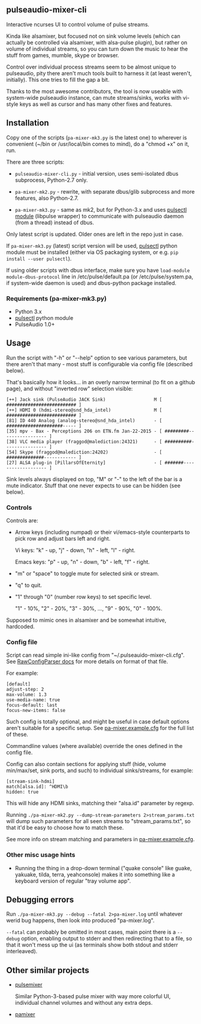 pulseaudio-mixer-cli
--------------------

Interactive ncurses UI to control volume of pulse streams.

Kinda like alsamixer, but focused not on sink volume levels (which can actually
be controlled via alsamixer, with alsa-pulse plugin), but rather on volume of
individual streams, so you can turn down the music to hear the stuff from games,
mumble, skype or browser.

Control over individual process streams seem to be almost unique to pulseaudio,
pity there aren't much tools built to harness it (at least weren't, initially).
This one tries to fill the gap a bit.

Thanks to the most awesome contributors, the tool is now useable with
system-wide pulseaudio instance, can mute streams/sinks, works with vi-style
keys as well as cursor and has many other fixes and features.



Installation
--------------------

Copy one of the scripts (`pa-mixer-mk3.py` is the latest one) to wherever is
convenient (~/bin or /usr/local/bin comes to mind), do a "chmod +x" on it, run.

There are three scripts:

* `pulseaudio-mixer-cli.py` - initial version, uses semi-isolated dbus
  subprocess, Python-2.7 only.

* `pa-mixer-mk2.py` - rewrite, with separate dbus/glib subprocess and more
  features, also Python-2.7.

* `pa-mixer-mk3.py` - same as mk2, but for Python-3.x and uses
  [pulsectl module](https://github.com/mk-fg/python-pulse-control)
  (libpulse wrapper) to communicate with pulseaudio daemon (from a thread)
  instead of dbus.

Only latest script is updated. Older ones are left in the repo just in case.

If `pa-mixer-mk3.py` (latest) script version will be used,
[pulsectl](https://github.com/mk-fg/python-pulse-control) python module must be
installed (either via OS packaging system, or e.g. `pip install --user pulsectl`).

If using older scripts with dbus interface, make sure you have `load-module
module-dbus-protocol` line in /etc/pulse/default.pa (or /etc/pulse/system.pa, if
system-wide daemon is used) and dbus-python package installed.

### Requirements (pa-mixer-mk3.py)

* Python 3.x
* [pulsectl](https://github.com/mk-fg/python-pulse-control) python module
* PulseAudio 1.0+



Usage
--------------------

Run the script with "-h" or "--help" option to see various parameters, but there
aren't that many - most stuff is configurable via config file (described below).

That's basically how it looks... in an overly narrow terminal (to fit on a github
page), and without "inverted row" selection visible:

	[++] Jack sink (PulseAudio JACK Sink)                  M [ ########################## ]
	[++] HDMI 0 (hdmi-stereo@snd_hda_intel)                M [ ########################## ]
	[81] ID 440 Analog (analog-stereo@snd_hda_intel)       - [ #####################----- ]
	[35] mpv - Bax - Perceptions 206 on ETN.fm Jan-22-2015 - [ #########----------------- ]
	[38] VLC media player (fraggod@malediction:24321)      - [ ##########---------------- ]
	[54] Skype (fraggod@malediction:24202)                 - [ ##############------------ ]
	[27] ALSA plug-in [PillarsOfEternity]                  - [ #######------------------- ]

Sink levels always displayed on top, "M" or "-" to the left of the bar is a mute
indicator. Stuff that one never expects to use can be hidden (see below).

### Controls

Controls are:

* Arrow keys (including numpad) or their vi/emacs-style counterparts to pick row
  and adjust bars left and right.

  Vi keys: "k" - up, "j" - down, "h" - left, "l" - right.

  Emacs keys: "p" - up, "n" - down, "b" - left, "f" - right.

* "m" or "space" to toggle mute for selected sink or stream.

* "q" to quit.

* "1" through "0" (number row keys) to set specific level.

  "1" - 10%, "2" - 20%, "3" - 30%, ..., "9" - 90%, "0" - 100%.

Supposed to mimic ones in alsamixer and be somewhat intuitive, hardcoded.

### Config file

Script can read simple ini-like config from "~/.pulseauido-mixer-cli.cfg".
See [RawConfigParser docs](http://docs.python.org/2/library/configparser.html)
for more details on format of that file.

For example:

	[default]
	adjust-step: 2
	max-volume: 1.3
	use-media-name: true
	focus-default: last
	focus-new-items: false

Such config is totally optional, and might be useful in case default options
aren't suitable for a specific setup.
See [pa-mixer.example.cfg](pa-mixer.example.cfg) for the full list of these.

Commandline values (where available) override the ones defined in the config file.

Config can also contain sections for applying stuff (hide, volume min/max/set,
sink ports, and such) to individual sinks/streams, for example:

	[stream-sink-hdmi]
	match[alsa.id]: ^HDMI\b
	hidden: true

This will hide any HDMI sinks, matching their "alsa.id" parameter by regexp.

Running `./pa-mixer-mk2.py --dump-stream-parameters 2>stream_params.txt` will
dump such parameters for all seen streams to "stream_params.txt", so that it'd
be easy to choose how to match these.

See more info on stream matching and parameters in
[pa-mixer.example.cfg](pa-mixer.example.cfg).

### Other misc usage hints

* Running the thing in a drop-down terminal ("quake console" like guake,
  yakuake, tilda, terra, yeahconsole) makes it into something like a keyboard
  version of regular "tray volume app".



Debugging errors
--------------------

Run `./pa-mixer-mk3.py --debug --fatal 2>pa-mixer.log` until whatever werid bug
happens, then look into produced "pa-mixer.log".

`--fatal` can probably be omitted in most cases, main point there is a `--debug`
option, enabling output to stderr and then redirecting that to a file, so that
it won't mess up the ui (as terminals show both stdout and stderr interleaved).



Other similar projects
--------------------

* [pulsemixer](https://github.com/GeorgeFilipkin/pulsemixer/)

  Similar Python-3-based pulse mixer with way more colorful UI, individual
  channel volumes and without any extra deps.

* [pamixer](https://github.com/valodim/pamixer)
